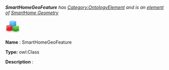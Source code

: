 ___SmartHomeGeoFeature__ 
 has
 [Category:OntologyElement](../../Category/OntologyElement "Category:OntologyElement") 
 and is an
 [element of](../../Property/ElementOf "Property:ElementOf") 
[SmartHome Geometry](../../Submissions/SmartHome_Geometry "Submissions:SmartHome Geometry")_




  





[![Class](../public/images/thumb/2/27/Class.gif/45px-Class.gif)](../../Image/Class.gif "Class")


__Name__ 
 : SmartHomeGeoFeature
 



__Type:__ 
 owl:Class
 



__Description__ 
 :